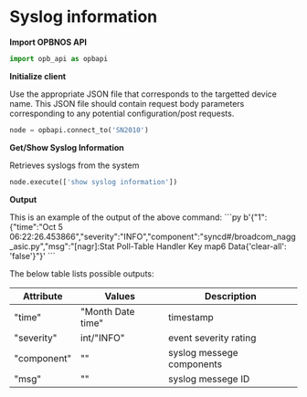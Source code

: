 # Syslog information

<strong>Import OPBNOS API</strong>

```py
import opb_api as opbapi
```

<strong>Initialize client</strong>
<p>Use the appropriate JSON file that corresponds to the targetted device name. This JSON file should contain request body parameters corresponding to any potential configuration/post requests.

```py
node = opbapi.connect_to('SN2010')
```

<strong>Get/Show Syslog Information</strong>
<p> Retrieves syslogs from the system

```py
node.execute(['show syslog information'])
```
<strong>Output</strong>
<p> This is an example of the output of the above command:
```py
b'{"1":{"time":"Oct 5 06:22:26.453866","severity":"INFO","component":"syncd#/broadcom_nagg_asic.py","msg":"[nagr]:Stat Poll-Table Handler Key map6 Data{'clear-all': 'false'}"}'
```
<p> The below table lists possible outputs:
<table>
 <tbody>
  <thead>
    <tr>
      <th>Attribute</th>
      <th>Values</th>
      <th>Description</th>
    </tr>
  </thead>
  <tbody>
    <tr>
      <td>"time"</td>
      <td>"Month Date time"</td>
      <td>timestamp</td>
    </tr>
    <tr>
      <td>"severity"</td>
      <td>int/"INFO"</td>
      <td>event severity rating</td>
    </tr>
    <tr>
      <td>"component"</td>
      <td>""</td>
      <td>syslog messege components</td>
    </tr>
    <tr>
      <td>"msg"</td>
      <td>""</td>
      <td>syslog messege ID</td>
    </tr>
  </tbody>
</table>
